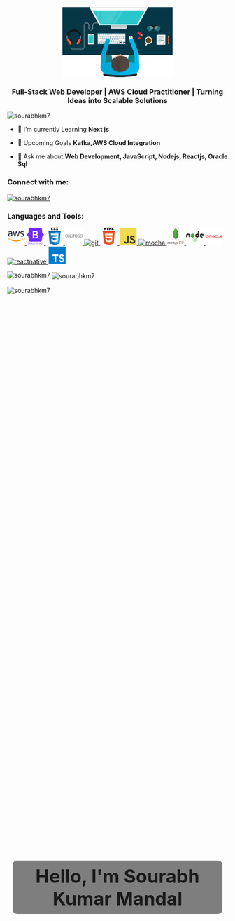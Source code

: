<div align="center">
  <!-- Full-Width Cover Photo -->
  <img align="center" src="Webdesign.gif" alt="Masthead Image" width="50%" style="max-height: 400px; object-fit: cover;"/>

  <!-- Overlayed Heading Text -->
  <h1 align="center" style="position: absolute; top: 50%; left: 50%; transform: translate(-50%, -50%); font-size: 3em; background-color: rgba(0, 0, 0, 0.5); padding: 10px 20px; border-radius: 10px;">
    Hello, I'm Sourabh Kumar Mandal
  </h1>
</div>
<h3 align="center">Full-Stack Web Developer | AWS Cloud Practitioner | Turning Ideas into Scalable Solutions</h3>
<p align="left"> <img src="https://komarev.com/ghpvc/?username=sourabhkm7&label=Profile%20views&color=0e75b6&style=flat" alt="sourabhkm7" /> </p>

- 🔭 I’m currently Learning **Next js**

- 🌱 Upcoming Goals **Kafka,AWS Cloud Integration**

- 💬 Ask me about **Web Development, JavaScript, Nodejs, Reactjs, Oracle Sql**

<h3 align="left">Connect with me:</h3>
<p align="left">
<a href="https://linkedin.com/in/sourabhkm7" target="blank"><img align="center" src="https://raw.githubusercontent.com/rahuldkjain/github-profile-readme-generator/master/src/images/icons/Social/linked-in-alt.svg" alt="sourabhkm7" height="30" width="40" /></a>
</p>

<h3 align="left">Languages and Tools:</h3>
<p align="left"> <a href="https://aws.amazon.com" target="_blank" rel="noreferrer"> <img src="https://raw.githubusercontent.com/devicons/devicon/master/icons/amazonwebservices/amazonwebservices-original-wordmark.svg" alt="aws" width="40" height="40"/> </a> <a href="https://getbootstrap.com" target="_blank" rel="noreferrer"> <img src="https://raw.githubusercontent.com/devicons/devicon/master/icons/bootstrap/bootstrap-plain-wordmark.svg" alt="bootstrap" width="40" height="40"/> </a> <a href="https://www.w3schools.com/css/" target="_blank" rel="noreferrer"> <img src="https://raw.githubusercontent.com/devicons/devicon/master/icons/css3/css3-original-wordmark.svg" alt="css3" width="40" height="40"/> </a> <a href="https://expressjs.com" target="_blank" rel="noreferrer"> <img src="https://raw.githubusercontent.com/devicons/devicon/master/icons/express/express-original-wordmark.svg" alt="express" width="40" height="40"/> </a> <a href="https://git-scm.com/" target="_blank" rel="noreferrer"> <img src="https://www.vectorlogo.zone/logos/git-scm/git-scm-icon.svg" alt="git" width="40" height="40"/> </a> <a href="https://www.w3.org/html/" target="_blank" rel="noreferrer"> <img src="https://raw.githubusercontent.com/devicons/devicon/master/icons/html5/html5-original-wordmark.svg" alt="html5" width="40" height="40"/> </a> <a href="https://developer.mozilla.org/en-US/docs/Web/JavaScript" target="_blank" rel="noreferrer"> <img src="https://raw.githubusercontent.com/devicons/devicon/master/icons/javascript/javascript-original.svg" alt="javascript" width="40" height="40"/> </a> <a href="https://mochajs.org" target="_blank" rel="noreferrer"> <img src="https://www.vectorlogo.zone/logos/mochajs/mochajs-icon.svg" alt="mocha" width="40" height="40"/> </a> <a href="https://www.mongodb.com/" target="_blank" rel="noreferrer"> <img src="https://raw.githubusercontent.com/devicons/devicon/master/icons/mongodb/mongodb-original-wordmark.svg" alt="mongodb" width="40" height="40"/> </a> <a href="https://nodejs.org" target="_blank" rel="noreferrer"> <img src="https://raw.githubusercontent.com/devicons/devicon/master/icons/nodejs/nodejs-original-wordmark.svg" alt="nodejs" width="40" height="40"/> </a> <a href="https://www.oracle.com/" target="_blank" rel="noreferrer"> <img src="https://raw.githubusercontent.com/devicons/devicon/master/icons/oracle/oracle-original.svg" alt="oracle" width="40" height="40"/> </a> <a href="https://reactnative.dev/" target="_blank" rel="noreferrer"> <img src="https://reactnative.dev/img/header_logo.svg" alt="reactnative" width="40" height="40"/> </a> <a href="https://www.typescriptlang.org/" target="_blank" rel="noreferrer"> <img src="https://raw.githubusercontent.com/devicons/devicon/master/icons/typescript/typescript-original.svg" alt="typescript" width="40" height="40"/> </a> </p>

<p><img align="left" src="https://github-readme-stats.vercel.app/api/top-langs?username=sourabhkm7&show_icons=true&locale=en&layout=compact" alt="sourabhkm7" /></p>

<p>&nbsp;<img align="center" src="https://github-readme-stats.vercel.app/api?username=sourabhkm7&show_icons=true&locale=en" alt="sourabhkm7" /></p>

<p><img align="center" src="https://github-readme-streak-stats.herokuapp.com/?user=sourabhkm7&" alt="sourabhkm7" /></p>

